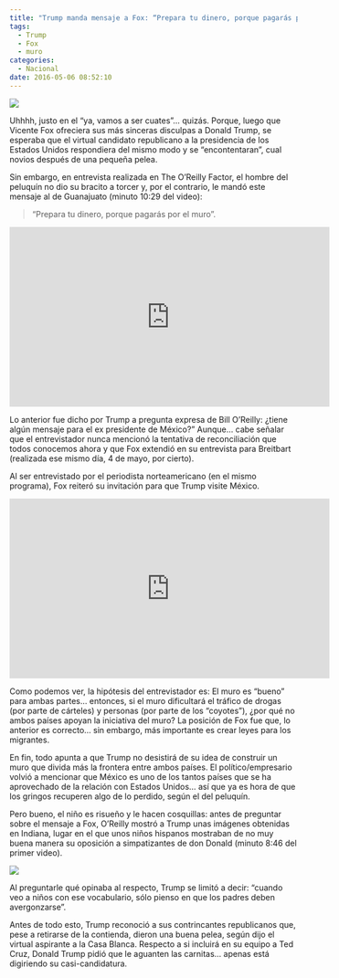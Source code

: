 ```yaml
---
title: "Trump manda mensaje a Fox: “Prepara tu dinero, porque pagarás por el muro”"
tags:
  - Trump
  - Fox
  - muro
categories:
  - Nacional
date: 2016-05-06 08:52:10
---
```

![](/images/donald-trump-invitacion-mexico.jpg)

Uhhhh, justo en el “ya, vamos a ser cuates”… quizás. Porque, luego que Vicente Fox ofreciera sus más sinceras disculpas a Donald Trump, se esperaba que el virtual candidato republicano a la presidencia de los Estados Unidos respondiera del mismo modo y se “encontentaran”, cual novios después de una pequeña pelea.

Sin embargo, en entrevista realizada en The O’Reilly Factor, el hombre del peluquín no dio su bracito a torcer y, por el contrario, le mandó este mensaje al de Guanajuato (minuto 10:29 del video):

>“Prepara tu dinero, porque pagarás por el muro”.

<iframe width="560" height="315" src="https://www.youtube.com/embed/jNHkAfMFgMY" frameborder="0" allowfullscreen></iframe>

Lo anterior fue dicho por Trump a pregunta expresa de Bill O’Reilly: ¿tiene algún mensaje para el ex presidente de México?” Aunque… cabe señalar que el entrevistador nunca mencionó la tentativa de reconciliación que todos conocemos ahora y que Fox extendió en su entrevista para Breitbart (realizada ese mismo día, 4 de mayo, por cierto).

Al ser entrevistado por el periodista norteamericano (en el mismo programa), Fox reiteró su invitación para que Trump visite México.

<iframe width="560" height="315" src="https://www.youtube.com/embed/OEq7X9tUu54" frameborder="0" allowfullscreen></iframe>

Como podemos ver, la hipótesis del entrevistador es: El muro es “bueno” para ambas partes… entonces, si el muro dificultará el tráfico de drogas (por parte de cárteles) y personas (por parte de los “coyotes”), ¿por qué no ambos países apoyan la iniciativa del muro? La posición de Fox fue que, lo anterior es correcto… sin embargo, más importante es crear leyes para los migrantes.

En fin, todo apunta a que Trump no desistirá de su idea de construir un muro que divida más la frontera entre ambos países. El político/empresario volvió a mencionar que México es uno de los tantos países que se ha aprovechado de la relación con Estados Unidos… así que ya es hora de que los gringos recuperen algo de lo perdido, según el del peluquín.

Pero bueno, el niño es risueño y le hacen cosquillas: antes de preguntar sobre el mensaje a Fox, O’Reilly mostró a Trump unas imágenes obtenidas en Indiana, lugar en el que unos niños hispanos mostraban de no muy buena manera su oposición a simpatizantes de don Donald (minuto 8:46 del primer video).

![](/images/trump-niños-mexico.jpg)

Al preguntarle qué opinaba al respecto, Trump se limitó a decir: “cuando veo a niños con ese vocabulario, sólo pienso en que los padres deben avergonzarse”.

Antes de todo esto, Trump reconoció a sus contrincantes republicanos que, pese a retirarse de la contienda, dieron una buena pelea, según dijo el virtual aspirante a la Casa Blanca. Respecto a si incluirá en su equipo a Ted Cruz, Donald Trump pidió que le aguanten las carnitas… apenas está digiriendo su casi-candidatura.
